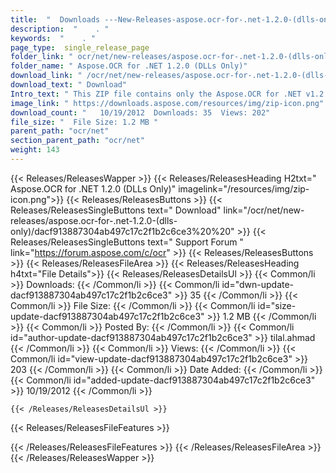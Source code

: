 ```yaml
---
title:  "  Downloads ---New-Releases-aspose.ocr-for-.net-1.2.0-(dlls-only) . " 
description:  "    . " 
keywords:  "    . " 
page_type:  single_release_page
folder_link: " ocr/net/new-releases/aspose.ocr-for-.net-1.2.0-(dlls-only)/"
folder_name: " Aspose.OCR for .NET 1.2.0 (DLLs Only)"
download_link: " /ocr/net/new-releases/aspose.ocr-for-.net-1.2.0-(dlls-only)/dacf913887304ab497c17c2f1b2c6ce3"
download_text: " Download"
Intro_text: " This ZIP file contains only the Aspose.OCR for .NET v1.2.0 assemblies. The assem..."
image_link: " https://downloads.aspose.com/resources/img/zip-icon.png"
download_count: "   10/19/2012  Downloads: 35  Views: 202"
file_size: "  File Size: 1.2 MB "
parent_path: "ocr/net"
section_parent_path: "ocr/net"
weight: 143 
---
```


{{< Releases/ReleasesWapper >}}
  {{< Releases/ReleasesHeading H2txt=" Aspose.OCR for .NET 1.2.0 (DLLs Only)" imagelink="/resources/img/zip-icon.png">}}
  {{< Releases/ReleasesButtons >}}
    {{< Releases/ReleasesSingleButtons text=" Download" link="/ocr/net/new-releases/aspose.ocr-for-.net-1.2.0-(dlls-only)/dacf913887304ab497c17c2f1b2c6ce3%20%20" >}}
    {{< Releases/ReleasesSingleButtons text=" Support Forum " link="https://forum.aspose.com/c/ocr" >}}
  {{< Releases/ReleasesButtons >}}
  {{< Releases/ReleasesFileArea >}}
    {{< Releases/ReleasesHeading h4txt="File Details">}}
    {{< Releases/ReleasesDetailsUl >}}
            {{< Common/li  >}} Downloads: {{< /Common/li >}} 
      {{< Common/li id="dwn-update-dacf913887304ab497c17c2f1b2c6ce3" >}} 35 {{< /Common/li >}} 
      {{< Common/li  >}} File Size: {{< /Common/li >}} 
      {{< Common/li id="size-update-dacf913887304ab497c17c2f1b2c6ce3" >}} 1.2 MB {{< /Common/li >}} 
      {{< Common/li  >}} Posted By: {{< /Common/li >}} 
      {{< Common/li id="author-update-dacf913887304ab497c17c2f1b2c6ce3" >}} tilal.ahmad {{< /Common/li >}} 
      {{< Common/li  >}} Views: {{< /Common/li >}} 
      {{< Common/li id="view-update-dacf913887304ab497c17c2f1b2c6ce3" >}} 203 {{< /Common/li >}} 
      {{< Common/li  >}} Date Added: {{< /Common/li >}} 
      {{< Common/li id="added-update-dacf913887304ab497c17c2f1b2c6ce3" >}} 10/19/2012 {{< /Common/li >}} 

    {{< /Releases/ReleasesDetailsUl >}}

  {{< Releases/ReleasesFileFeatures >}}
      
  {{< /Releases/ReleasesFileFeatures >}}
 {{< /Releases/ReleasesFileArea >}}
{{< /Releases/ReleasesWapper >}}


